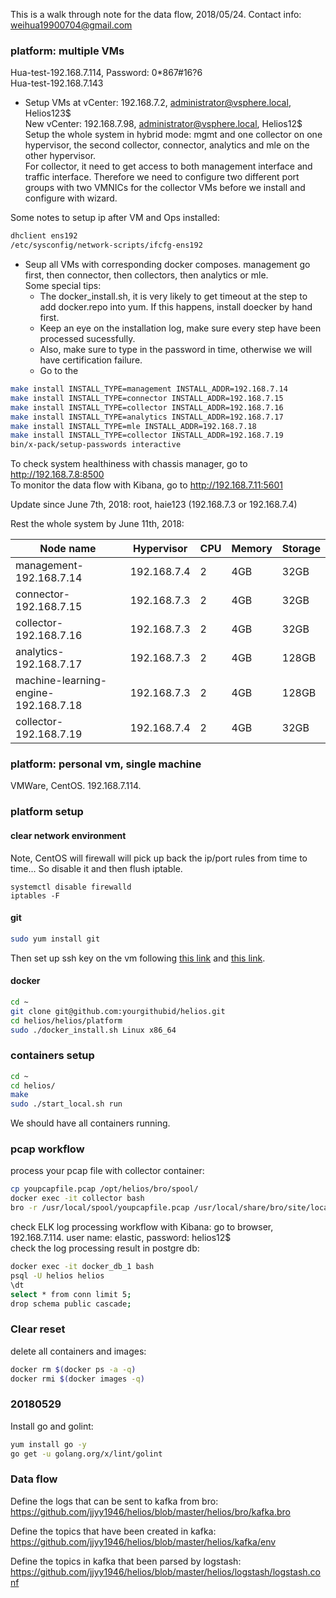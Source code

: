 This is a walk through note for the data flow, 2018/05/24. Contact info: weihua19900704@gmail.com <br />

### platform: multiple VMs

Hua-test-192.168.7.114, Password: 0*867#16?6 <br />
Hua-test-192.168.7.143
- Setup VMs at vCenter: 192.168.7.2, administrator@vsphere.local, Helios123$ <br />
New vCenter: 192.168.7.98, administrator@vsphere.local, Helios12$ <br />
Setup the whole system in hybrid mode: mgmt and one collector on one hypervisor, the second collector, connector, analytics and mle on the other hypervisor. <br />
For collector, it need to get access to both management interface and traffic interface. Therefore we need to configure two different port groups with two VMNICs for the collector VMs before we install and configure with wizard. <br />

Some notes to setup ip after VM and Ops installed: <br />
```bash
dhclient ens192
/etc/sysconfig/network-scripts/ifcfg-ens192
```

- Seup all VMs with corresponding docker composes. management go first, then connector, then collectors, then analytics or mle. <br />
Some special tips: 
    - The docker_install.sh, it is very likely to get timeout at the step to add docker.repo into yum. If this happens, install doecker by hand first. <br />
    - Keep an eye on the installation log, make sure every step have been processed sucessfully. <br />
    - Also, make sure to type in the password in time, otherwise we will have certification failure. <br />
    - Go to the 

```bash
make install INSTALL_TYPE=management INSTALL_ADDR=192.168.7.14
make install INSTALL_TYPE=connector INSTALL_ADDR=192.168.7.15
make install INSTALL_TYPE=collector INSTALL_ADDR=192.168.7.16
make install INSTALL_TYPE=analytics INSTALL_ADDR=192.168.7.17
make install INSTALL_TYPE=mle INSTALL_ADDR=192.168.7.18
make install INSTALL_TYPE=collector INSTALL_ADDR=192.168.7.19
bin/x-pack/setup-passwords interactive
```
To check system healthiness with chassis manager, go to http://192.168.7.8:8500 <br />
To monitor the data flow with Kibana, go to http://192.168.7.11:5601 <br />

Update since June 7th, 2018: root, haie123 (192.168.7.3 or 192.168.7.4) <br />

Rest the whole system by June 11th, 2018: <br />

| Node name                          | Hypervisor | CPU | Memory | Storage |
|------------------------------------|------------|-----|--------|---------|
|management-192.168.7.14             | 192.168.7.4|  2  |   4GB  |   32GB  |
|connector-192.168.7.15              | 192.168.7.3|  2  |   4GB  |   32GB  |
|collector-192.168.7.16              | 192.168.7.3|  2  |   4GB  |   32GB  |
|analytics-192.168.7.17              | 192.168.7.3|  2  |   4GB  |  128GB  |
|machine-learning-engine-192.168.7.18| 192.168.7.3|  2  |   4GB  |  128GB  |
|collector-192.168.7.19              | 192.168.7.4|  2  |   4GB  |   32GB  |

### platform: personal vm, single machine
VMWare, CentOS. 192.168.7.114. <br />

### platform setup

#### clear network environment
Note, CentOS will firewall will pick up back the ip/port rules from time to time... So disable it and then flush iptable. <br />
```
systemctl disable firewalld
iptables -F
```

#### git
```bash
sudo yum install git
```
Then set up ssh key on the vm following [this link](https://help.github.com/articles/generating-a-new-ssh-key-and-adding-it-to-the-ssh-agent/) and [this link](https://help.github.com/articles/adding-a-new-ssh-key-to-your-github-account/). <br />

#### docker
```bash
cd ~
git clone git@github.com:yourgithubid/helios.git
cd helios/helios/platform
sudo ./docker_install.sh Linux x86_64
```

### containers setup
```bash
cd ~
cd helios/
make
sudo ./start_local.sh run
```
We should have all containers running. <br />

### pcap workflow
process your pcap file with collector container: <br />
```bash
cp youpcapfile.pcap /opt/helios/bro/spool/
docker exec -it collector bash
bro -r /usr/local/spool/youpcapfile.pcap /usr/local/share/bro/site/local.bro
```

check ELK log processing workflow with Kibana: go to browser, 192.168.7.114. user name: elastic, password: helios12$ <br />
check the log processing result in postgre db: <br />
```bash
docker exec -it docker_db_1 bash
psql -U helios helios
\dt
select * from conn limit 5;
drop schema public cascade;
```

### Clear reset
delete all containers and images: <br />
```bash
docker rm $(docker ps -a -q)
docker rmi $(docker images -q)
```

### 20180529
Install go and golint: <br />
```bash
yum install go -y
go get -u golang.org/x/lint/golint
```

### Data flow
Define the logs that can be sent to kafka from bro: <br />
https://github.com/jjyy1946/helios/blob/master/helios/bro/kafka.bro <br />

Define the topics that have been created in kafka: <br />
https://github.com/jjyy1946/helios/blob/master/helios/kafka/env <br />

Define the topics in kafka that been parsed by logstash: <br />
https://github.com/jjyy1946/helios/blob/master/helios/logstash/logstash.conf <br />

